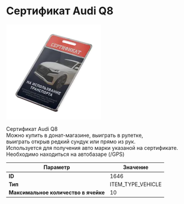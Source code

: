 # Сертификат Audi Q8

![Item Image](../img/1646.webp?raw=true)

Сертификат Audi Q8<br>Можно купить в донат-магазине, выиграть в рулетке, <br>выиграть открыв редкий сундук или прямо из рук.<br>Используется для получения авто марки указаной на сертификате.<br>Необходимо находиться на автобазаре (/GPS)


| Параметр | Значение |
|----------|----------|
| **ID** | 1646 |
| **Тип** | ITEM_TYPE_VEHICLE |
| **Максимальное количество в ячейке** | 10 |

